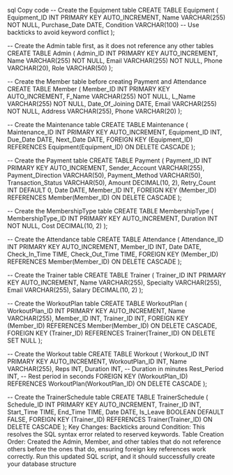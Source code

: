 
sql
Copy code
-- Create the Equipment table
CREATE TABLE Equipment (
    Equipment_ID INT PRIMARY KEY AUTO_INCREMENT,
    Name VARCHAR(255) NOT NULL,
    Purchase_Date DATE,
    Condition VARCHAR(100)  -- Use backticks to avoid keyword conflict
);

-- Create the Admin table first, as it does not reference any other tables
CREATE TABLE Admin (
    Admin_ID INT PRIMARY KEY AUTO_INCREMENT,
    Name VARCHAR(255) NOT NULL,
    Email VARCHAR(255) NOT NULL,
    Phone VARCHAR(20),
    Role VARCHAR(50)
);

-- Create the Member table before creating Payment and Attendance
CREATE TABLE Member (
    Member_ID INT PRIMARY KEY AUTO_INCREMENT,
    F_Name VARCHAR(255) NOT NULL,
    L_Name VARCHAR(255) NOT NULL,
    Date_Of_Joining DATE,
    Email VARCHAR(255) NOT NULL,
    Address VARCHAR(255),
    Phone VARCHAR(20)
);

-- Create the Maintenance table
CREATE TABLE Maintenance (
    Maintenance_ID INT PRIMARY KEY AUTO_INCREMENT,
    Equipment_ID INT,
    Due_Date DATE,
    Next_Date DATE,
    FOREIGN KEY (Equipment_ID) REFERENCES Equipment(Equipment_ID) ON DELETE CASCADE
);

-- Create the Payment table
CREATE TABLE Payment (
    Payment_ID INT PRIMARY KEY AUTO_INCREMENT,
    Sender_Account VARCHAR(255),
    Payment_Direction VARCHAR(50),
    Payment_Method VARCHAR(50),
    Transaction_Status VARCHAR(50),
    Amount DECIMAL(10, 2),
    Retry_Count INT DEFAULT 0,
    Date DATE,
    Member_ID INT,
    FOREIGN KEY (Member_ID) REFERENCES Member(Member_ID) ON DELETE CASCADE
);

-- Create the MembershipType table
CREATE TABLE MembershipType (
    MembershipType_ID INT PRIMARY KEY AUTO_INCREMENT,
    Duration INT NOT NULL,
    Cost DECIMAL(10, 2)
);

-- Create the Attendance table
CREATE TABLE Attendance (
    Attendance_ID INT PRIMARY KEY AUTO_INCREMENT,
    Member_ID INT,
    Date DATE,
    Check_In_Time TIME,
    Check_Out_Time TIME,
    FOREIGN KEY (Member_ID) REFERENCES Member(Member_ID) ON DELETE CASCADE
);

-- Create the Trainer table
CREATE TABLE Trainer (
    Trainer_ID INT PRIMARY KEY AUTO_INCREMENT,
    Name VARCHAR(255),
    Specialty VARCHAR(255),
    Email VARCHAR(255),
    Salary DECIMAL(10, 2)
);

-- Create the WorkoutPlan table
CREATE TABLE WorkoutPlan (
    WorkoutPlan_ID INT PRIMARY KEY AUTO_INCREMENT,
    Name VARCHAR(255),
    Member_ID INT,
    Trainer_ID INT,
    FOREIGN KEY (Member_ID) REFERENCES Member(Member_ID) ON DELETE CASCADE,
    FOREIGN KEY (Trainer_ID) REFERENCES Trainer(Trainer_ID) ON DELETE SET NULL
);

-- Create the Workout table
CREATE TABLE Workout (
    Workout_ID INT PRIMARY KEY AUTO_INCREMENT,
    WorkoutPlan_ID INT,
    Name VARCHAR(255),
    Reps INT,
    Duration INT,  -- Duration in minutes
    Rest_Period INT, -- Rest period in seconds
    FOREIGN KEY (WorkoutPlan_ID) REFERENCES WorkoutPlan(WorkoutPlan_ID) ON DELETE CASCADE
);

-- Create the TrainerSchedule table
CREATE TABLE TrainerSchedule (
    Schedule_ID INT PRIMARY KEY AUTO_INCREMENT,
    Trainer_ID INT,
    Start_Time TIME,
    End_Time TIME,
    Date DATE,
    Is_Leave BOOLEAN DEFAULT FALSE,
    FOREIGN KEY (Trainer_ID) REFERENCES Trainer(Trainer_ID) ON DELETE CASCADE
);
Key Changes:
Backticks around Condition: This resolves the SQL syntax error related to reserved keywords.
Table Creation Order: Created the Admin, Member, and other tables that do not reference others before the ones that do, ensuring foreign key references work correctly.
Run this updated SQL script, and it should successfully create your database structure
